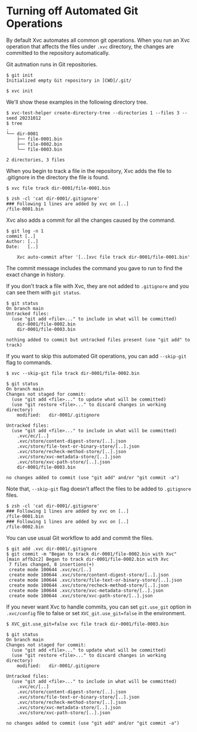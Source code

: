 # Turning off Automated Git Operations

By default Xvc automates all common git operations. When you run an Xvc operation that affects the files under `.xvc` directory, the changes are committed to the repository automatically. 

Git autmation runs in Git repositories. 

```console
$ git init
Initialized empty Git repository in [CWD]/.git/

$ xvc init
```

We'll show these examples in the following directory tree. 

```console
$ xvc-test-helper create-directory-tree --directories 1 --files 3 --seed 20231012
$ tree
.
└── dir-0001
    ├── file-0001.bin
    ├── file-0002.bin
    └── file-0003.bin

2 directories, 3 files

```

When you begin to track a file in the repository, Xvc adds the file to .gitignore in the directory the file is found. 

```console
$ xvc file track dir-0001/file-0001.bin

$ zsh -cl 'cat dir-0001/.gitignore'
### Following 1 lines are added by xvc on [..]
/file-0001.bin

```

Xvc also adds a commit for all the changes caused by the command. 

```console
$ git log -n 1
commit [..]
Author: [..]
Date:   [..]

    Xvc auto-commit after '[..]xvc file track dir-0001/file-0001.bin'

```

The commit message includes the command you gave to run to find the exact change in history. 

If you don't track a file with Xvc, they are not added to `.gitignore` and you can see them with `git status`. 

```console
$ git status
On branch main
Untracked files:
  (use "git add <file>..." to include in what will be committed)
	dir-0001/file-0002.bin
	dir-0001/file-0003.bin

nothing added to commit but untracked files present (use "git add" to track)

```
If you want to skip this automated Git operations, you can add `--skip-git` flag to commands. 

```console
$ xvc --skip-git file track dir-0001/file-0002.bin

$ git status
On branch main
Changes not staged for commit:
  (use "git add <file>..." to update what will be committed)
  (use "git restore <file>..." to discard changes in working directory)
	modified:   dir-0001/.gitignore

Untracked files:
  (use "git add <file>..." to include in what will be committed)
	.xvc/ec/[..]
	.xvc/store/content-digest-store/[..].json
	.xvc/store/file-text-or-binary-store/[..].json
	.xvc/store/recheck-method-store/[..].json
	.xvc/store/xvc-metadata-store/[..].json
	.xvc/store/xvc-path-store/[..].json
	dir-0001/file-0003.bin

no changes added to commit (use "git add" and/or "git commit -a")

```

Note that, `--skip-git` flag doesn't affect the files to be added to `.gitignore` files. 

```console
$ zsh -cl 'cat dir-0001/.gitignore'
### Following 1 lines are added by xvc on [..]
/file-0001.bin
### Following 1 lines are added by xvc on [..]
/file-0002.bin

```

You can use usual Git workflow to add and commit the files.

```
$ git add .xvc dir-0001/.gitignore
$ git commit -m "Began to track dir-0001/file-0002.bin with Xvc"
[main affb2c2] Began to track dir-0001/file-0002.bin with Xvc
 7 files changed, 8 insertions(+)
 create mode 100644 .xvc/ec/[..]
 create mode 100644 .xvc/store/content-digest-store/[..].json
 create mode 100644 .xvc/store/file-text-or-binary-store/[..].json
 create mode 100644 .xvc/store/recheck-method-store/[..].json
 create mode 100644 .xvc/store/xvc-metadata-store/[..].json
 create mode 100644 .xvc/store/xvc-path-store/[..].json

```

If you never want Xvc to handle commits, you can set `git.use_git` option in
`.xvc/config` file to false or set `XVC_git.use_git=false` in the environment. 

```console
$ XVC_git.use_git=false xvc file track dir-0001/file-0003.bin

$ git status
On branch main
Changes not staged for commit:
  (use "git add <file>..." to update what will be committed)
  (use "git restore <file>..." to discard changes in working directory)
	modified:   dir-0001/.gitignore

Untracked files:
  (use "git add <file>..." to include in what will be committed)
	.xvc/ec/[..]
	.xvc/store/content-digest-store/[..].json
	.xvc/store/file-text-or-binary-store/[..].json
	.xvc/store/recheck-method-store/[..].json
	.xvc/store/xvc-metadata-store/[..].json
	.xvc/store/xvc-path-store/[..].json

no changes added to commit (use "git add" and/or "git commit -a")

```
